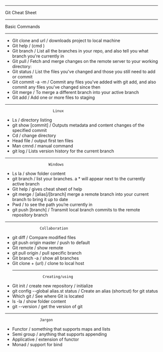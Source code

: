    				
***
 Git Cheat Sheet

***
   Basic Commands
*** 
- Git clone and url / downloads project to local machine
- Git help / (cmd ) 
- Git branch / List all the branches in your repo, and also tell you what branch you're currently in
- Git pull / Fetch and merge changes on the remote server to your working directory:
- Git status / List the files you've changed and those you still need to add or commit
- Git commit -a -m / Commit any files you've added with git add, and also commit any files you've changed since then
- Git merge <branch name> / To merge a different branch into your active branch
- Git add <file name> / Add one or more files to staging 

***
					      Linux 
- Ls / directory listing 
- git show [commit] / Outputs metadata and content changes of the specified commit
- Cd / change directory
- Head file / output first ten files
- Man cmnd / manual command
- git log / Lists version history for the current branch
***
					    Windows		   
- Ls la / show folder content 
- git branch / list your branches. a * will appear next to the currently active branch
- Git help / gives cheat sheet of help
- git merge /  [alias]/[branch] merge a remote branch into your current branch to bring it up to date
- Pwd / to see the path you’re currently in 
- git push  [branch]  / Transmit local branch commits to the remote repository branch
***
					Collaboration 

- git diff / Compare modified files
- git push origin master / push to default
- Git remote / show remote
- git pull origin <branchname> / pull specific branch
- Git branch -a / show all branches
- Git clone + (url) / clone to local host
  ***
					Creating/using 

- Git init / create new repository / initialize 
- git config --global alias.st status / Create an alias (shortcut) for git status
- Which git / See where Git is located
- ls -la / show folder content
- git --version / get the version of git
***
					Jargon

- Functor / something that supports maps and lists
- Semi group / anything that supports appending 
- Applicative / extension of functor 
- Monad / support for bind



